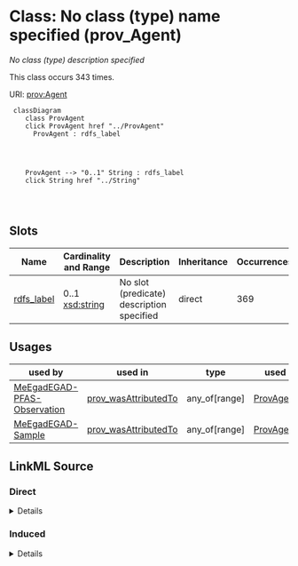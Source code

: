 

# Class: No class (type) name specified (prov_Agent)


_No class (type) description specified_






This class occurs 343 times.


URI: [prov:Agent](http://www.w3.org/ns/prov#Agent)






```mermaid
 classDiagram
    class ProvAgent
    click ProvAgent href "../ProvAgent"
      ProvAgent : rdfs_label
        
          
    
    
    ProvAgent --> "0..1" String : rdfs_label
    click String href "../String"

        
      
```




<!-- no inheritance hierarchy -->


## Slots

| Name | Cardinality and Range | Description | Inheritance | Occurrences |
| ---  | --- | --- | --- | --- |
| [rdfs_label](../slots/rdfs_label.md) | 0..1 <br/> [xsd:string](http://www.w3.org/2001/XMLSchema#string) | No slot (predicate) description specified <br/>  | direct | 369 |





## Usages

| used by | used in | type | used |
| ---  | --- | --- | --- |
| [MeEgadEGAD-PFAS-Observation](../classes/MeEgadEGAD-PFAS-Observation.md) | [prov_wasAttributedTo](../slots/prov_wasAttributedTo.md) | any_of[range] | [ProvAgent](../classes/ProvAgent.md) |
| [MeEgadEGAD-Sample](../classes/MeEgadEGAD-Sample.md) | [prov_wasAttributedTo](../slots/prov_wasAttributedTo.md) | any_of[range] | [ProvAgent](../classes/ProvAgent.md) |











## LinkML Source

<!-- TODO: investigate https://stackoverflow.com/questions/37606292/how-to-create-tabbed-code-blocks-in-mkdocs-or-sphinx -->

### Direct

<details>

```yaml
name: prov_Agent
conforms_to: No schema conformance document specified
annotations:
  count:
    tag: count
    value: 343
description: No class (type) description specified
title: No class (type) name specified
from_schema: sawgraph-kg
rank: 1000
slots:
- rdfs_label
slot_usage:
  rdfs_label:
    name: rdfs_label
    annotations:
      string:
        tag: string
        value: 369
class_uri: prov:Agent

```
</details>

### Induced

<details>

```yaml
name: prov_Agent
conforms_to: No schema conformance document specified
annotations:
  count:
    tag: count
    value: 343
description: No class (type) description specified
title: No class (type) name specified
from_schema: sawgraph-kg
rank: 1000
slot_usage:
  rdfs_label:
    name: rdfs_label
    annotations:
      string:
        tag: string
        value: 369
attributes:
  rdfs_label:
    name: rdfs_label
    annotations:
      string:
        tag: string
        value: 369
    description: No slot (predicate) description specified
    examples:
    - object:
        example_object: Microgram per Kilogram
        example_object_type: string
        example_predicate: rdfs:label
        example_subject: http://qudt.org/vocab/unit/MicroGM-PER-KiloGM
        example_subject_type: qudt_Unit
    - object:
        example_object: AB
        example_object_type: string
        example_predicate: rdfs:label
        example_subject: me_egad_data:AB
        example_subject_type: prov_Agent
    - object:
        example_object: COMPOUND IS FOUND IN THE ASSOCIATED METHOD BLANK (ORGANIC)
          OR THE REPORTED VALUE WAS LESS THAN THE REPORTING LIMIT BUT GREATER THAN
          OR EQUAL TO THE IDL. (INORGANIC)
        example_object_type: string
        example_predicate: rdfs:label
        example_subject: me_egad_data:concentrationQualifier.B
        example_subject_type: owl_NamedIndividual
    - object:
        example_object: ALPHA ANALYTICAL LAB - WESTBOROUGH, MA
        example_object_type: string
        example_predicate: rdfs:label
        example_subject: me_egad_data:organization.lab.AA
        example_subject_type: prov_Organization
    - object:
        example_object: EGAD PFAS measurements for sample EP001
        example_object_type: string
        example_predicate: rdfs:label
        example_subject: me_egad_data:result.101365P.NA.20130507.1763231
        example_subject_type: me_egad_EGAD-SinglePFAS-Concentration
    - object:
        example_object: EGAD PFAS measurements for sample EP001
        example_object_type: string
        example_predicate: rdfs:label
        example_subject: me_egad_data:result.101365P.NA.20130507.DEP18010
        example_subject_type: me_egad_EGAD-AggregatePFAS-Concentration
    - object:
        example_object: EGAD sample BETH WILLIAMS ACF
        example_object_type: string
        example_predicate: rdfs:label
        example_subject: me_egad_data:sample.AAL210144001R.20210112
        example_subject_type: me_egad_EGAD-Sample
    - object:
        example_object: EGAD sample point 100410
        example_object_type: string
        example_predicate: rdfs:label
        example_subject: me_egad_data:samplePoint.100410
        example_subject_type: me_egad_EGAD-SamplePoint
    - object:
        example_object: EGAD sampled feature associated with sample point 100410
        example_object_type: string
        example_predicate: rdfs:label
        example_subject: me_egad_data:sampledFeature.100410
        example_subject_type: me_egad_EGAD-SampledFeature
    - object:
        example_object: MAINE ARMY NATIONAL GUARD - BANGOR RANGE
        example_object_type: string
        example_predicate: rdfs:label
        example_subject: me_egad_data:site.100843
        example_subject_type: me_egad_EGAD-Site
    - object:
        example_object: FARMINGTON VILLAGE CORPORATION
        example_object_type: string
        example_predicate: rdfs:label
        example_subject: me_egad_data:site.131980
        example_subject_type: me_egad_EGAD-PFAS-Site
    - object:
        example_object: Single Contamiant Concentration Quantity
        example_object_type: string
        example_predicate: rdfs:label
        example_subject: coso:SingleContaminantConcentrationQuantityKind
        example_subject_type: coso_ContaminantConcentrationQuantityKind
    - object:
        example_object: Non-Detect
        example_object_type: string
        example_predicate: rdfs:label
        example_subject: coso:non-detect
        example_subject_type: qudt_EnumeratedValue
    - object:
        example_object: Enumerated Quantity
        example_object_type: string
        example_predicate: rdfs:label
        example_subject: qudt:EnumeratedQuantity
        example_subject_type: None
    - object:
        example_object: EGAD PFAS observation for sample BETH WILLIAMS ACF
        example_object_type: string
        example_predicate: rdfs:label
        example_subject: me_egad_data:observation.AAL210144001R.20210112.1763231
        example_subject_type: me_egad_EGAD-PFAS-Observation
    from_schema: sawgraph-kg
    rank: 1000
    slot_uri: rdfs:label
    alias: rdfs_label
    owner: prov_Agent
    domain_of:
    - owl_NamedIndividual
    - owl_OntologyProperty
    - qudt_AspectClass
    - qudt_BitEncodingType
    - qudt_BooleanEncodingType
    - qudt_ByteEncodingType
    - qudt_CardinalityType
    - qudt_CharEncodingType
    - qudt_DateTimeStringEncodingType
    - qudt_EndianType
    - qudt_EnumeratedValue
    - qudt_FloatingPointEncodingType
    - qudt_IntegerEncodingType
    - qudt_OrderedType
    - qudt_SignednessType
    - qudt_Unit
    - vaem_#CatalogEntry
    - vaem_#GraphMetaData
    - vaem_#Party
    - coso_ContaminantConcentrationQuantityKind
    - coso_ContaminantVolumeQuantityKind
    - coso_Substance
    - coso_SubstanceCollection
    - me_egad_EGAD-AggregatePFAS-Concentration
    - me_egad_EGAD-AnalysisMethod
    - me_egad_EGAD-ConcentrationQualifier
    - me_egad_EGAD-PFAS-Observation
    - me_egad_EGAD-PFAS-ParameterName
    - me_egad_EGAD-PFAS-Site
    - me_egad_EGAD-ResultType
    - me_egad_EGAD-Sample
    - me_egad_EGAD-SampleCollectionMethod
    - me_egad_EGAD-SampleDetailedLocation
    - me_egad_EGAD-SampleMaterialType
    - me_egad_EGAD-SampleMaterialTypeQualifier
    - me_egad_EGAD-SamplePoint
    - me_egad_EGAD-SamplePointType
    - me_egad_EGAD-SampleTreatmentStatus
    - me_egad_EGAD-SampledFeature
    - me_egad_EGAD-SinglePFAS-Concentration
    - me_egad_EGAD-Site
    - me_egad_EGAD-SiteType
    - me_egad_EGAD-ValidationLevel
    - prov_Agent
    - prov_Organization
    range: string
class_uri: prov:Agent

```
</details>